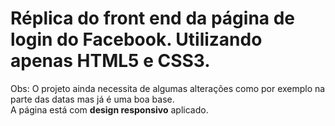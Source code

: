 # Réplica do front end da página de login do Facebook. Utilizando apenas HTML5 e CSS3.<br/>
Obs: O projeto ainda necessita de algumas alterações como por exemplo na parte das datas mas já é uma boa base. <br/>
A página está com <strong>design responsivo</strong> aplicado.
